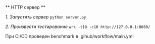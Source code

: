 ** HTTP сервер **

*1. Запустить сервер*
`python server.py`

*2. Произвести тестирование*
`wrk -t10 -c10 http://127.0.0.1:8080/`

При CI/CD проведен benchmark в .gihub/workflow/main.yml
